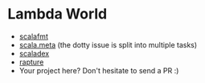# Lambda World

* [scalafmt](https://github.com/olafurpg/scalafmt/issues?q=is%3Aissue+is%3Aopen+label%3Ahackathon)
* [scala.meta](https://github.com/scalameta/scalameta/issues?q=is%3Aissue+is%3Aopen+label%3AHackathon) (the dotty issue is split into multiple tasks)
* [scaladex](https://github.com/scalacenter/scaladex/issues?q=is%3Aissue+is%3Aopen+label%3Ahackathon)
* [rapture](https://github.com/propensive/rapture/issues/242)
* Your project here? Don't hesitate to send a PR :) 
